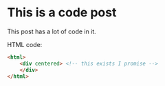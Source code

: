 # This is a code post

This post has a lot of code in it.

HTML code:
```html
<html>
    <div centered> <!-- this exists I promise -->
    </div>
</html>
```
